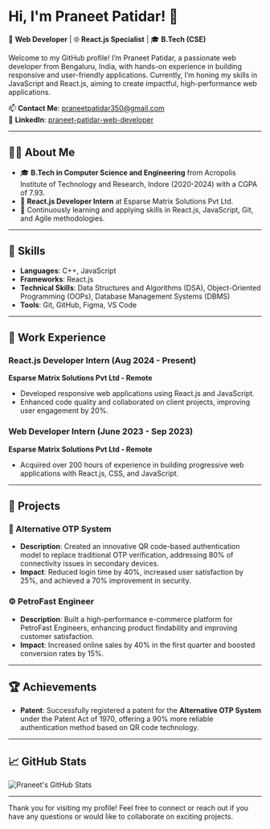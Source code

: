 # Hi, I'm Praneet Patidar! 👋

🚀 **Web Developer** | 🌐 **React.js Specialist** | 🎓 **B.Tech (CSE)**

Welcome to my GitHub profile! I’m Praneet Patidar, a passionate web developer from Bengaluru, India, with hands-on experience in building responsive and user-friendly applications. Currently, I’m honing my skills in JavaScript and React.js, aiming to create impactful, high-performance web applications.

📫 **Contact Me**: [praneetpatidar350@gmail.com](mailto:praneetpatidar350@gmail.com)  
🔗 **LinkedIn**: [praneet-patidar-web-developer](https://www.linkedin.com/in/praneet-patidar-web-developer/)

---

## 👨‍💻 About Me
- 🎓 **B.Tech in Computer Science and Engineering** from Acropolis Institute of Technology and Research, Indore (2020-2024) with a CGPA of 7.93.
- 💼 **React.js Developer Intern** at Esparse Matrix Solutions Pvt Ltd. 
- 🌱 Continuously learning and applying skills in React.js, JavaScript, Git, and Agile methodologies.

---

## 🔧 Skills
- **Languages**: C++, JavaScript
- **Frameworks**: React.js
- **Technical Skills**: Data Structures and Algorithms (DSA), Object-Oriented Programming (OOPs), Database Management Systems (DBMS)
- **Tools**: Git, GitHub, Figma, VS Code

---

## 💼 Work Experience

### React.js Developer Intern (Aug 2024 - Present)
**Esparse Matrix Solutions Pvt Ltd - Remote**
- Developed responsive web applications using React.js and JavaScript.
- Enhanced code quality and collaborated on client projects, improving user engagement by 20%.

### Web Developer Intern (June 2023 - Sep 2023)
**Esparse Matrix Solutions Pvt Ltd - Remote**
- Acquired over 200 hours of experience in building progressive web applications with React.js, CSS, and JavaScript.

---

## 📂 Projects

### 🔑 Alternative OTP System
- **Description**: Created an innovative QR code-based authentication model to replace traditional OTP verification, addressing 80% of connectivity issues in secondary devices.
- **Impact**: Reduced login time by 40%, increased user satisfaction by 25%, and achieved a 70% improvement in security.

### ⚙️ PetroFast Engineer
- **Description**: Built a high-performance e-commerce platform for PetroFast Engineers, enhancing product findability and improving customer satisfaction.
- **Impact**: Increased online sales by 40% in the first quarter and boosted conversion rates by 15%.

---

## 🏆 Achievements

- **Patent**: Successfully registered a patent for the **Alternative OTP System** under the Patent Act of 1970, offering a 90% more reliable authentication method based on QR code technology.

---

## 📈 GitHub Stats

![Praneet's GitHub Stats](https://github-readme-stats.vercel.app/api?username=yourusername&show_icons=true&theme=radical)

---

Thank you for visiting my profile! Feel free to connect or reach out if you have any questions or would like to collaborate on exciting projects.
